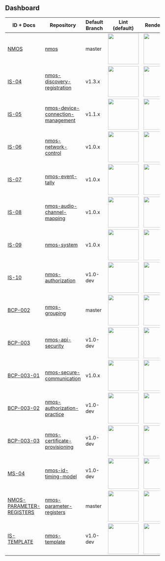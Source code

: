 ## Dashboard

| ID + Docs | Repository | Default Branch | Lint (default) | Render (all) |
| --- | --- | --- | --- | --- |
| [NMOS](https://amwa-tv.github.io/nmos) | [nmos](https://github.com/AMWA-TV/nmos) | master | <a href="https://travis-ci.com/AMWA-TV/nmos?branch=master"><img src="https://travis-ci.com/AMWA-TV/nmos.svg?branch=master" width="100"/></a> | <a href="https://travis-ci.com/AMWA-TV/nmos?branch=gh-pages"><img src="https://travis-ci.com/AMWA-TV/nmos.svg?branch=gh-pages" width="100"/></a> |
| [IS-04](https://amwa-tv.github.io/nmos-discovery-registration) | [nmos-discovery-registration](https://github.com/AMWA-TV/nmos-discovery-registration) | v1.3.x | <a href="https://travis-ci.com/AMWA-TV/nmos-discovery-registration?branch=v1.3.x"><img src="https://travis-ci.com/AMWA-TV/nmos-discovery-registration.svg?branch=v1.3.x" width="100"/></a> | <a href="https://travis-ci.com/AMWA-TV/nmos-discovery-registration?branch=gh-pages"><img src="https://travis-ci.com/AMWA-TV/nmos-discovery-registration.svg?branch=gh-pages" width="100"/></a> |
| [IS-05](https://amwa-tv.github.io/nmos-device-connection-management) | [nmos-device-connection-management](https://github.com/AMWA-TV/nmos-device-connection-management) | v1.1.x | <a href="https://travis-ci.com/AMWA-TV/nmos-device-connection-management?branch=v1.1.x"><img src="https://travis-ci.com/AMWA-TV/nmos-device-connection-management.svg?branch=v1.1.x" width="100"/></a> | <a href="https://travis-ci.com/AMWA-TV/nmos-device-connection-management?branch=gh-pages"><img src="https://travis-ci.com/AMWA-TV/nmos-device-connection-management.svg?branch=gh-pages" width="100"/></a> |
| [IS-06](https://amwa-tv.github.io/nmos-network-control) | [nmos-network-control](https://github.com/AMWA-TV/nmos-network-control) | v1.0.x | <a href="https://travis-ci.com/AMWA-TV/nmos-network-control?branch=v1.0.x"><img src="https://travis-ci.com/AMWA-TV/nmos-network-control.svg?branch=v1.0.x" width="100"/></a> | <a href="https://travis-ci.com/AMWA-TV/nmos-network-control?branch=gh-pages"><img src="https://travis-ci.com/AMWA-TV/nmos-network-control.svg?branch=gh-pages" width="100"/></a> |
| [IS-07](https://amwa-tv.github.io/nmos-event-tally) | [nmos-event-tally](https://github.com/AMWA-TV/nmos-event-tally) | v1.0.x | <a href="https://travis-ci.com/AMWA-TV/nmos-event-tally?branch=v1.0.x"><img src="https://travis-ci.com/AMWA-TV/nmos-event-tally.svg?branch=v1.0.x" width="100"/></a> | <a href="https://travis-ci.com/AMWA-TV/nmos-event-tally?branch=gh-pages"><img src="https://travis-ci.com/AMWA-TV/nmos-event-tally.svg?branch=gh-pages" width="100"/></a> |
| [IS-08](https://amwa-tv.github.io/nmos-audio-channel-mapping) | [nmos-audio-channel-mapping](https://github.com/AMWA-TV/nmos-audio-channel-mapping) | v1.0.x | <a href="https://travis-ci.com/AMWA-TV/nmos-audio-channel-mapping?branch=v1.0.x"><img src="https://travis-ci.com/AMWA-TV/nmos-audio-channel-mapping.svg?branch=v1.0.x" width="100"/></a> | <a href="https://travis-ci.com/AMWA-TV/nmos-audio-channel-mapping?branch=gh-pages"><img src="https://travis-ci.com/AMWA-TV/nmos-audio-channel-mapping.svg?branch=gh-pages" width="100"/></a> |
| [IS-09](https://amwa-tv.github.io/nmos-system) | [nmos-system](https://github.com/AMWA-TV/nmos-system) | v1.0.x | <a href="https://travis-ci.com/AMWA-TV/nmos-system?branch=v1.0.x"><img src="https://travis-ci.com/AMWA-TV/nmos-system.svg?branch=v1.0.x" width="100"/></a> | <a href="https://travis-ci.com/AMWA-TV/nmos-system?branch=gh-pages"><img src="https://travis-ci.com/AMWA-TV/nmos-system.svg?branch=gh-pages" width="100"/></a> |
| [IS-10](https://amwa-tv.github.io/nmos-authorization) | [nmos-authorization](https://github.com/AMWA-TV/nmos-authorization) | v1.0-dev | <a href="https://travis-ci.com/AMWA-TV/nmos-authorization?branch=v1.0-dev"><img src="https://travis-ci.com/AMWA-TV/nmos-authorization.svg?branch=v1.0-dev" width="100"/></a> | <a href="https://travis-ci.com/AMWA-TV/nmos-authorization?branch=gh-pages"><img src="https://travis-ci.com/AMWA-TV/nmos-authorization.svg?branch=gh-pages" width="100"/></a> |
| [BCP-002](https://amwa-tv.github.io/nmos-grouping) | [nmos-grouping](https://github.com/AMWA-TV/nmos-grouping) | master | <a href="https://travis-ci.com/AMWA-TV/nmos-grouping?branch=master"><img src="https://travis-ci.com/AMWA-TV/nmos-grouping.svg?branch=master" width="100"/></a> | <a href="https://travis-ci.com/AMWA-TV/nmos-grouping?branch=gh-pages"><img src="https://travis-ci.com/AMWA-TV/nmos-grouping.svg?branch=gh-pages" width="100"/></a> |
| [BCP-003](https://amwa-tv.github.io/nmos-api-security) | [nmos-api-security](https://github.com/AMWA-TV/nmos-api-security) | v1.0-dev | <a href="https://travis-ci.com/AMWA-TV/nmos-api-security?branch=v1.0-dev"><img src="https://travis-ci.com/AMWA-TV/nmos-api-security.svg?branch=v1.0-dev" width="100"/></a> | <a href="https://travis-ci.com/AMWA-TV/nmos-api-security?branch=gh-pages"><img src="https://travis-ci.com/AMWA-TV/nmos-api-security.svg?branch=gh-pages" width="100"/></a> |
| [BCP-003-01](https://amwa-tv.github.io/nmos-secure-communication) | [nmos-secure-communication](https://github.com/AMWA-TV/nmos-secure-communication) | v1.0.x | <a href="https://travis-ci.com/AMWA-TV/nmos-secure-communication?branch=v1.0.x"><img src="https://travis-ci.com/AMWA-TV/nmos-secure-communication.svg?branch=v1.0.x" width="100"/></a> | <a href="https://travis-ci.com/AMWA-TV/nmos-secure-communication?branch=gh-pages"><img src="https://travis-ci.com/AMWA-TV/nmos-secure-communication.svg?branch=gh-pages" width="100"/></a> |
| [BCP-003-02](https://amwa-tv.github.io/nmos-authorization-practice) | [nmos-authorization-practice](https://github.com/AMWA-TV/nmos-authorization-practice) | v1.0-dev | <a href="https://travis-ci.com/AMWA-TV/nmos-authorization-practice?branch=v1.0-dev"><img src="https://travis-ci.com/AMWA-TV/nmos-authorization-practice.svg?branch=v1.0-dev" width="100"/></a> | <a href="https://travis-ci.com/AMWA-TV/nmos-authorization-practice?branch=gh-pages"><img src="https://travis-ci.com/AMWA-TV/nmos-authorization-practice.svg?branch=gh-pages" width="100"/></a> |
| [BCP-003-03](https://amwa-tv.github.io/nmos-certificate-provisioning) | [nmos-certificate-provisioning](https://github.com/AMWA-TV/nmos-certificate-provisioning) | v1.0-dev | <a href="https://travis-ci.com/AMWA-TV/nmos-certificate-provisioning?branch=v1.0-dev"><img src="https://travis-ci.com/AMWA-TV/nmos-certificate-provisioning.svg?branch=v1.0-dev" width="100"/></a> | <a href="https://travis-ci.com/AMWA-TV/nmos-certificate-provisioning?branch=gh-pages"><img src="https://travis-ci.com/AMWA-TV/nmos-certificate-provisioning.svg?branch=gh-pages" width="100"/></a> |
| [MS-04](https://amwa-tv.github.io/nmos-id-timing-model) | [nmos-id-timing-model](https://github.com/AMWA-TV/nmos-id-timing-model) | v1.0-dev | <a href="https://travis-ci.com/AMWA-TV/nmos-id-timing-model?branch=v1.0-dev"><img src="https://travis-ci.com/AMWA-TV/nmos-id-timing-model.svg?branch=v1.0-dev" width="100"/></a> | <a href="https://travis-ci.com/AMWA-TV/nmos-id-timing-model?branch=gh-pages"><img src="https://travis-ci.com/AMWA-TV/nmos-id-timing-model.svg?branch=gh-pages" width="100"/></a> |
| [NMOS-PARAMETER-REGISTERS](https://amwa-tv.github.io/nmos-parameter-registers) | [nmos-parameter-registers](https://github.com/AMWA-TV/nmos-parameter-registers) | master | <a href="https://travis-ci.com/AMWA-TV/nmos-parameter-registers?branch=master"><img src="https://travis-ci.com/AMWA-TV/nmos-parameter-registers.svg?branch=master" width="100"/></a> | <a href="https://travis-ci.com/AMWA-TV/nmos-parameter-registers?branch=gh-pages"><img src="https://travis-ci.com/AMWA-TV/nmos-parameter-registers.svg?branch=gh-pages" width="100"/></a> |
| [IS-TEMPLATE](https://amwa-tv.github.io/nmos-template) | [nmos-template](https://github.com/AMWA-TV/nmos-template) | v1.0-dev | <a href="https://travis-ci.com/AMWA-TV/nmos-template?branch=v1.0-dev"><img src="https://travis-ci.com/AMWA-TV/nmos-template.svg?branch=v1.0-dev" width="100"/></a> | <a href="https://travis-ci.com/AMWA-TV/nmos-template?branch=gh-pages"><img src="https://travis-ci.com/AMWA-TV/nmos-template.svg?branch=gh-pages" width="100"/></a> |
